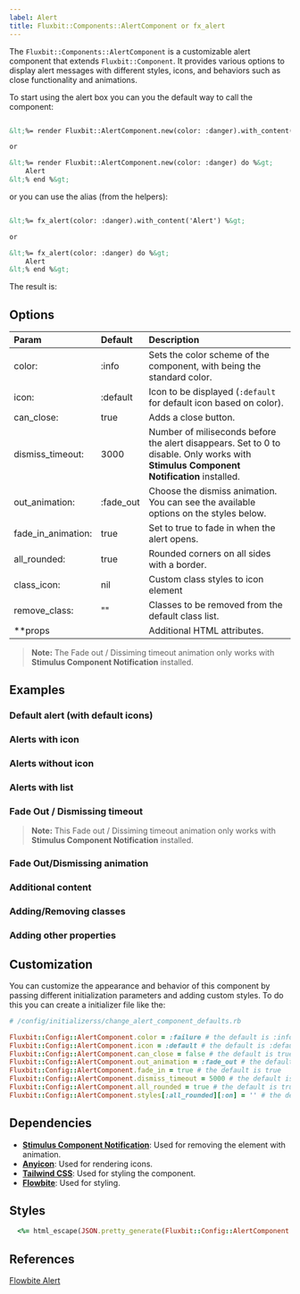 ```yaml
---
label: Alert
title: Fluxbit::Components::AlertComponent or fx_alert
---
```


The `Fluxbit::Components::AlertComponent` is a customizable alert component that extends `Fluxbit::Component`.
It provides various options to display alert messages with different styles, icons, and behaviors such as close functionality and animations.

To start using the alert box you can you the default way to call the component:

```html

&lt;%= render Fluxbit::AlertComponent.new(color: :danger).with_content('Alert') %&gt;

or

&lt;%= render Fluxbit::AlertComponent.new(color: :danger) do %&gt;
    Alert
&lt;% end %&gt;

```

or you can use the alias (from the helpers):

```html

&lt;%= fx_alert(color: :danger).with_content('Alert') %&gt;

or

&lt;%= fx_alert(color: :danger) do %&gt;
    Alert
&lt;% end %&gt;

```

The result is:

<lookbook-embed app="/lookbook/" preview="Fluxbit::Components::AlertComponentPreview" scenario="playground" panels="params,source"></lookbook-embed>

## Options

| Param              | Default   | Description
|:-------------------|:----------|:------------
| color:             | :info     | Sets the color scheme of the component, with being the standard color.
| icon:              | :default  | Icon to be displayed (`:default` for default icon based on color).
| can_close:         | true      | Adds a close button.
| dismiss_timeout:   | 3000      | Number of miliseconds before the alert disappears. Set to 0 to disable. Only works with **Stimulus Component Notification** installed.
| out_animation:     | :fade_out | Choose the dismiss animation. You can see the available options on the styles below.
| fade_in_animation: | true      | Set to true to fade in when the alert opens.
| all_rounded:       | true      | Rounded corners on all sides with a border.
| class_icon:        | nil       | Custom class styles to icon element
| remove_class:      | ""        | Classes to be removed from the default class list.
| **props            |           | Additional HTML attributes.

> **Note:** The Fade out / Dissiming timeout animation only works with **Stimulus Component Notification** installed.

## Examples

### Default alert (with default icons)

<lookbook-embed app="/lookbook/" preview="Fluxbit::Components::AlertComponentPreview" scenario="default_alerts" panels="source"></lookbook-embed>

### Alerts with icon

<lookbook-embed app="/lookbook/" preview="Fluxbit::Components::AlertComponentPreview" scenario="alert_with_icon" panels="source"></lookbook-embed>

### Alerts without icon

<lookbook-embed app="/lookbook/" preview="Fluxbit::Components::AlertComponentPreview" scenario="alert_without_icon" panels="source"></lookbook-embed>

### Alerts with list

<lookbook-embed app="/lookbook/" preview="Fluxbit::Components::AlertComponentPreview" scenario="alert_with_list" panels="source"></lookbook-embed>

### Fade Out / Dismissing timeout

> **Note:** This Fade out / Dissiming timeout animation only works with **Stimulus Component Notification** installed.

<lookbook-embed app="/lookbook/" preview="Fluxbit::Components::AlertComponentPreview" scenario="dismissing_timeout" panels="source"></lookbook-embed>

### Fade Out/Dismissing animation

<lookbook-embed app="/lookbook/" preview="Fluxbit::Components::AlertComponentPreview" scenario="dismissing_animation" panels="source"></lookbook-embed>

### Additional content

<lookbook-embed app="/lookbook/" preview="Fluxbit::Components::AlertComponentPreview" scenario="additional_content" panels="source"></lookbook-embed>

### Adding/Removing classes

<lookbook-embed app="/lookbook/" preview="Fluxbit::Components::AlertComponentPreview" scenario="adding_removing_classes" panels="source"></lookbook-embed>

### Adding other properties

<lookbook-embed app="/lookbook/" preview="Fluxbit::Components::AlertComponentPreview" scenario="adding_other_properties" panels="source"></lookbook-embed>

## Customization

You can customize the appearance and behavior of this component by passing different initialization parameters and adding custom styles.
To do this you can create a initializer file like the:

```ruby
# /config/initializerss/change_alert_component_defaults.rb

Fluxbit::Config::AlertComponent.color = :failure # the default is :info
Fluxbit::Config::AlertComponent.icon = :default # the default is :default
Fluxbit::Config::AlertComponent.can_close = false # the default is true
Fluxbit::Config::AlertComponent.out_animation = :fade_out # the default is :fade_out
Fluxbit::Config::AlertComponent.fade_in = true # the default is true
Fluxbit::Config::AlertComponent.dismiss_timeout = 5000 # the default is 3000
Fluxbit::Config::AlertComponent.all_rounded = true # the default is true
Fluxbit::Config::AlertComponent.styles[:all_rounded][:on] = '' # the default is 'rounded-lg border-2'

```

## Dependencies

- [**Stimulus Component Notification**](https://www.stimulus-components.com/docs/stimulus-notification): Used for removing the element with animation.
- [**Anyicon**](https://github.com/arthurmolina/anyicon): Used for rendering icons.
- [**Tailwind CSS**](https://tailwindcss.com/): Used for styling the component.
- [**Flowbite**](https://flowbite.com/): Used for styling.

## Styles

```ruby
  <%= html_escape(JSON.pretty_generate(Fluxbit::Config::AlertComponent.styles)) %>
```

## References

[Flowbite Alert](https://flowbite.com/docs/components/alerts/)